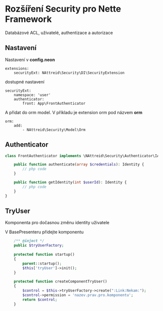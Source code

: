 # Rozšíření Security pro Nette Framework
Databázové ACL, uživatelé, authentizace a autorizace

## Nastavení
Nastavení v **config.neon**
```neon
extensions:
    securityExt: NAttreid\Security\DI\SecurityExtension
```

dostupné nastavení
```neon
securityExt:
    namespace: 'user'
    authenticator:
        front: App\FrontAuthenticator
```

A přidat do orm model. V příkladu je extension orm pod názvem **orm**
```neon
orm:
    add:
        - NAttreid\Security\Model\Orm
```

## Authenticator
```php
class FrontAuthenticator implements \NAttreid\Security\Authenticator\IAuthenticator {

    public function authenticate(array $credentials): Identity {
        // php code
    }

    public function getIdentity(int $userId): Identity {
        // php code
    }
}
```

## TryUser
Komponenta pro dočasnou změnu identity uživatele

V BasePresenteru přidejte komponentu
```php
    /** @inject */
    public $tryUserFactory;
    
    protected function startup()
    {
        parent::startup();
        $this['tryUser']->init();
    }
    
    protected function createComponentTryUser()
    {
        $control = $this->tryUserFactory->create(":Link:Nekam:");
        $control->permission = 'nazev.prav.pro.komponentu';
        return $control;
    }
```